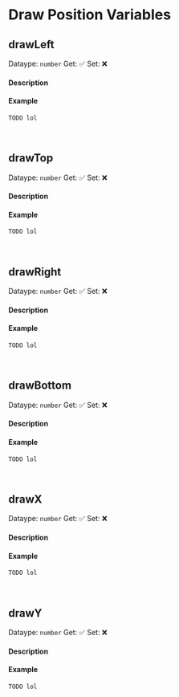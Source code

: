# Draw Position Variables

## drawLeft

Dataype: `number`
Get: ✅
Set: ❌

<!-- tabs:start -->

#### **Description**



#### **Example**

```gml
TODO lol
```

<!-- tabs:end -->

&nbsp;

## drawTop

Dataype: `number`
Get: ✅
Set: ❌

<!-- tabs:start -->

#### **Description**



#### **Example**

```gml
TODO lol
```

<!-- tabs:end -->

&nbsp;

## drawRight

Dataype: `number`
Get: ✅
Set: ❌

<!-- tabs:start -->

#### **Description**



#### **Example**

```gml
TODO lol
```

<!-- tabs:end -->

&nbsp;

## drawBottom

Dataype: `number`
Get: ✅
Set: ❌

<!-- tabs:start -->

#### **Description**



#### **Example**

```gml
TODO lol
```

<!-- tabs:end -->

&nbsp;

## drawX

Dataype: `number`
Get: ✅
Set: ❌

<!-- tabs:start -->

#### **Description**



#### **Example**

```gml
TODO lol
```

<!-- tabs:end -->

&nbsp;

## drawY

Dataype: `number`
Get: ✅
Set: ❌

<!-- tabs:start -->

#### **Description**



#### **Example**

```gml
TODO lol
```

<!-- tabs:end -->

&nbsp;
